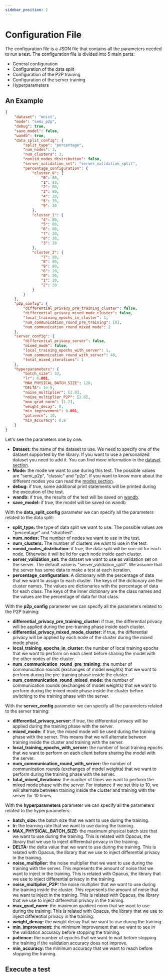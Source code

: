 ```yaml
---
sidebar_position: 2
---
```


# Configuration File

The configuration file is a JSON file that contains all the parameters needed to run a test. The configuration file is divided into 5 main parts:

-   General configuration
-   Configuration of the data split
-   Configuration of the P2P training
-   Configuration of the server training
-   Hyperparameters

## An Example

```json
{
	"dataset": "mnist",
	"mode": "semi_p2p",
	"debug": true,
	"save_model": false,
	"wandb": true,
	"data_split_config": {
		"split_type": "percentage",
		"num_nodes": 3,
		"num_clusters": 3,
		"noniid_nodes_distribution": false,
		"server_validation_set": "server_validation_split",
		"percentage_configuration": {
			"cluster_0": {
				"0": 80,
				"1": 80,
				"2": 80,
				"3": 80,
				"4": 20,
				"5": 20,
				"9": 20
			},
			"cluster_1": {
				"4": 80,
				"5": 80,
				"6": 80,
				"7": 20,
				"8": 20,
				"3": 20
			},
			"cluster_2": {
				"7": 80,
				"8": 80,
				"9": 80,
				"6": 20,
				"0": 20,
				"1": 20,
				"2": 20
			}
		}
	},
	"p2p_config": {
		"differential_privacy_pre_training_cluster": false,
		"differential_privacy_mixed_mode_cluster": false,
		"local_training_epochs_in_cluster": 1,
		"num_communication_round_pre_training": [0],
		"num_communication_round_mixed_mode": 2
	},
	"server_config": {
		"differential_privacy_server": false,
		"mixed_mode": false,
		"local_training_epochs_with_server": 1,
		"num_communication_round_with_server": 40,
		"total_mixed_iterations": 1
	},
	"hyperparameters": {
		"batch_size": 32,
		"lr": 0.001,
		"MAX_PHYSICAL_BATCH_SIZE": 128,
		"DELTA": 1e-5,
		"noise_multiplier": [2.0],
		"noise_multiplier_P2P": [2.0],
		"max_grad_norm": [1.2],
		"weight_decay": 0,
		"min_improvement": 0.001,
		"patience": 10,
		"min_accuracy": 0.8
	}
}
```

Let's see the parameters one by one.

-   **Dataset:** the name of the dataset to use. We need to specify one of the dataset supported by the library. If you want to use a personalized dataset you need to add it. You can find more information in the [dataset section](/custom_dataset).
-   **Mode:** the mode we want to use during this test. The possible values are "semi_p2p", "classic" and "p2p". If you want to know more about the different modes you can read the [modes section](/Tasks).
-   **debug:** if true, some additional print statements will be printed during the execution of the test.
-   **wandb:** if true, the results of the test will be saved on [wandb](https://wandb.ai/).
-   **save_model:** if true, the model will be saved on wandb

With the **data_split_config** parameter we can specify all the parameters related to the data split:

-   **split_type:** the type of data split we want to use. The possible values are "percentage" and "stratified".
-   **num_nodes:** The number of nodes we want to use in the test.
-   **num_clusters:** The number of clusters we want to use in the test.
-   **noniid_nodes_distribution:** if true, the data split will be non-iid for each node. Otherwise it will be iid for each node inside each cluster.
-   **server_validation_set:** the dataset we want to use as validation set on the server. The default value is "server_validation_split". We assume that the server has some data to make a test at each iteration.
-   **percentage_configuration:** A dictionary with the percentage of data that we want to assign to each cluster. The keys of the dictionary are the cluster names. The values are dictionaries with the percentage of data for each class. The keys of the inner dictionary are the class names and the values are the percentage of data for that class.

With the **p2p_config** parameter we can specify all the parameters related to the P2P training:

-   **differential_privacy_pre_training_cluster:** if true, the differential privacy will be applied during the pre-training phase inside each cluster.
-   **differential_privacy_mixed_mode_cluster:** if true, the differential privacy will be applied by each node of the cluster during the mixed mode phase.
-   **local_training_epochs_in_cluster:** the number of local training epochs that we want to perform on each client before sharing the model with the other nodes of the cluster.
-   **num_communication_round_pre_training:** the number of communication rounds (exchanges of model weights) that we want to perform during the pre-training phase inside the cluster.
-   **num_communication_round_mixed_mode:** the number of communication rounds (exchanges of model weights) that we want to perform during the mixed mode phase inside the cluster before switching to the training phase with the server.

With the **server_config** parameter we can specify all the parameters related to the server training:

-   **differential_privacy_server:** if true, the differential privacy will be applied during the training phase with the server.
-   **mixed_mode:** if true, the mixed mode will be used during the training phase with the server. This means that we will alternate between training inside the cluster and training with the server.
-   **local_training_epochs_with_server:** the number of local training epochs that we want to perform on each client before sharing the model with the server.
-   **num_communication_round_with_server:** the number of communication rounds (exchanges of model weights) that we want to perform during the training phase with the server.
-   **total_mixed_iterations:** the number of times we want to perform the mixed mode phase with the server. For instance if we set this to 10, we will alternate between training inside the cluster and training with the server for 10 times.

With the **hyperparameters** parameter we can specify all the parameters related to the hyperparameters:

-   **batch_size:** the batch size that we want to use during the training.
-   **lr:** the learning rate that we want to use during the training.
-   **MAX_PHYSICAL_BATCH_SIZE:** the maximum physical batch size that we want to use during the training. This is related with Opacus, the library that we use to inject differential privacy in the training.
-   **DELTA:** the delta value that we want to use during the training. This is related with Opacus, the library that we use to inject differential privacy in the training.
-   **noise_multiplier:** the noise multiplier that we want to use during the training with the server. This represents the amount of noise that we want to inject in the training. This is related with Opacus, the library that we use to inject differential privacy in the training.
-   **noise_multiplier_P2P:** the noise multiplier that we want to use during the training inside the cluster. This represents the amount of noise that we want to inject in the training. This is related with Opacus, the library that we use to inject differential privacy in the training.
-   **max_grad_norm:** the maximum gradient norm that we want to use during the training. This is related with Opacus, the library that we use to inject differential privacy in the training.
-   **weight_decay:** the weight decay that we want to use during the training.
-   **min_improvement:** the minimum improvement that we want to see in the validation accuracy before stopping the training.
-   **patience:** the number of epochs that we want to wait before stopping the training if the validation accuracy does not improve.
-   **min_accuracy:** the minimum accuracy that we want to reach before stopping the training.

## Execute a test

